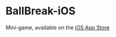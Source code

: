 # BallBreak-iOS
Mini-game, available on the [iOS App Store](https://apps.apple.com/us/app/ballbreak/id1409746305)
